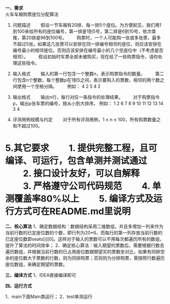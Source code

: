 **一、需求**  
 火车车厢购票座位分配算法
 1. 问题描述
 　　假设一节车厢有20排、每一排5个座位。为方便起见，我们用1到100来给所有的座位编号，第一排是1到5号，第二排是6到10号，依次类推，第20排是96到100号。
 　　购票时，一个人可能购一张或多张票，最多不超过5张。如果这几张票可以安排在同一排编号相邻的座位，则应该安排在编号最小的相邻座位。否则应该安排在编号最小的几个空座位中（不考虑是否相邻）。
 　　假设初始时车票全部未被购买，现在给了一些购票指令，请你处理这些指令。
  
 2. 输入格式
 　　输入的第一行包含一个整数n，表示购票指令的数量。
 　　第二行包含n个整数，每个整数p在1到5之间，表示要购入的票数，相邻的两个数之间使用一个空格分隔。
 　　例如：
 4
 2 5 4 2
  
 3. 输出格式
 　　输出n行，每行对应一条指令的处理结果。
 　　对于购票指令p，输出p张车票的编号，按从小到大排序。
 例如：
 1 2
 6 7 8 9 10
 11 12 13 14
 3 4
  
 4. 评测用例规模与约定
 　　对于所有评测用例，1 ≤ n ≤ 100，所有购票数量之和不超过100。
  
 5.其它要求
 　　1. 提供完整工程，且可编译、可运行，包含单测并测试通过
 　　2. 接口设计友好，可以自解释
 　　3. 严格遵守公司代码规范
 　　4. 单测覆盖率80%以上
 　　5. 编译方式及运行方式可在README.md里说明
 ====================================================

**二、核心算法**
1、确定数据结构：数据结构采用二维数组，并且多增加一列来作为当前行数的已定座位数的个数，即行列为20*6，而每行的第一列存放当前行数的已定座位数即seats[i][0]。这样对于输入的票数可以不用每次都遍历所有的数组，提升了算法的时间效率；
2、确定核心算法：输入期望的票数后，需要根据行数去遍历数组，并根据当前行数的已占用座位数跟期望买的票数坐对比，如果有同排空余的座位数大于票数的行数，则为同排购票；否则则为分排购票，需按照行数遍历座位数组，来确定期望的票数。

**三、编译方式**
1、IDEA直接编译即可

**四、运行方式**

1、main下面Main类运行；
2、test单测运行